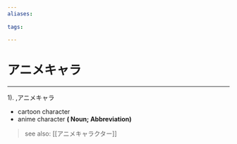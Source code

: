 ```yaml
---
aliases:
    
tags:
    
---
```


# アニメキャラ
---
1).
,アニメキャラ

- cartoon character
- anime character
**( Noun; Abbreviation)**
> see also:  [[アニメキャラクター]]
            